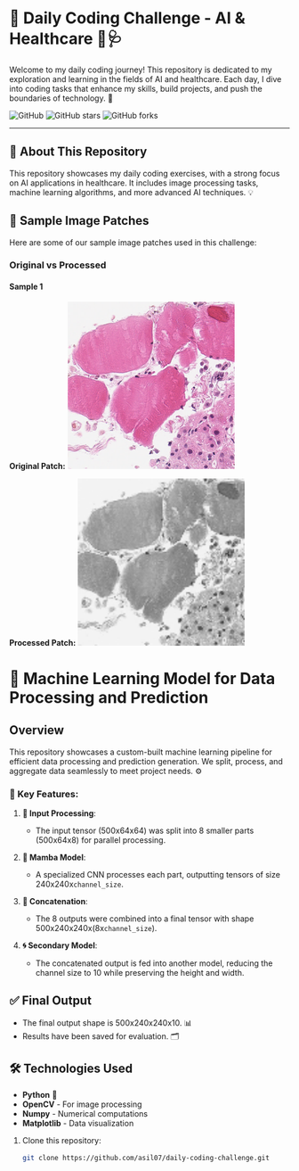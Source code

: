 # 🌟 Daily Coding Challenge - AI & Healthcare 🧠🩺

Welcome to my daily coding journey! This repository is dedicated to my exploration and learning in the fields of AI and healthcare. Each day, I dive into coding tasks that enhance my skills, build projects, and push the boundaries of technology. 🚀

![GitHub](https://img.shields.io/github/license/asil07/daily-coding-challenge)
![GitHub stars](https://img.shields.io/github/stars/asil07/daily-coding-challenge?style=social)
![GitHub forks](https://img.shields.io/github/forks/asil07/daily-coding-challenge?style=social)
 
---

## 📖 About This Repository
This repository showcases my daily coding exercises, with a strong focus on AI applications in healthcare. It includes image processing tasks, machine learning algorithms, and more advanced AI techniques. 💡

## 📸 Sample Image Patches

Here are some of our sample image patches used in this challenge:

### Original vs Processed

#### Sample 1
**Original Patch:**
<img src="challenges/image_prprocessing/input_images/patch_4096_11776.png" alt="Sample Patch 1 Original" width="300"/>

**Processed Patch:**
<img src="challenges/image_prprocessing/processed_images/processed_patch_4096_11776.png" alt="Sample Patch 1 Processed" width="300"/>



# 🚀 Machine Learning Model for Data Processing and Prediction

## Overview
This repository showcases a custom-built machine learning pipeline for efficient data processing and prediction generation. We split, process, and aggregate data seamlessly to meet project needs. ⚙️

### 🔑 Key Features:
1. **🔄 Input Processing**: 
   - The input tensor (500x64x64) was split into 8 smaller parts (500x64x8) for parallel processing.

2. **🧠 Mamba Model**: 
   - A specialized CNN processes each part, outputting tensors of size 240x240x`channel_size`.

3. **🔗 Concatenation**: 
   - The 8 outputs were combined into a final tensor with shape 500x240x240x(8x`channel_size`).

4. **🌀 Secondary Model**: 
   - The concatenated output is fed into another model, reducing the channel size to 10 while preserving the height and width.

## ✅ Final Output
- The final output shape is 500x240x240x10. 📊
- Results have been saved for evaluation. 🗂️


## 🛠️ Technologies Used
- **Python** 🐍
- **OpenCV** - For image processing
- **Numpy** - Numerical computations
- **Matplotlib** - Data visualization

1. Clone this repository:
   ```bash
   git clone https://github.com/asil07/daily-coding-challenge.git

